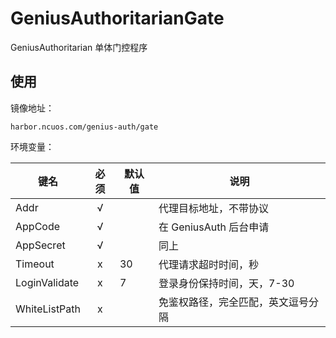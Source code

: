 # GeniusAuthoritarianGate

GeniusAuthoritarian 单体门控程序

## 使用

镜像地址：

`harbor.ncuos.com/genius-auth/gate`

环境变量：

| 键名            | 必须 | 默认值 | 说明                |
|---------------|:--:|-----|-------------------|
| Addr          | √  |     | 代理目标地址，不带协议       |
| AppCode       | √  |     | 在 GeniusAuth 后台申请 |
| AppSecret     | √  |     | 同上                |
| Timeout       | x  | 30  | 代理请求超时时间，秒        |
| LoginValidate | x  | 7   | 登录身份保持时间，天，7-30    |
| WhiteListPath | x  |     | 免鉴权路径，完全匹配，英文逗号分隔 |